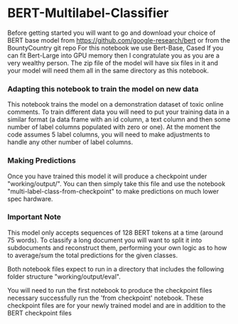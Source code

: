 # BERT-Multilabel-Classifier

Before getting started you will want to go and download your choice of BERT base model from https://github.com/google-research/bert or from the BountyCountry git repo
For this notebook we use Bert-Base, Cased If you can fit Bert-Large into GPU memory then I congratulate you as you are a very wealthy person. The zip file of the model will have six files in it and your model will need them all in the same directory as this notebook.

### Adapting this notebook to train the model on new data
This notebook trains the model on a demonstration dataset of toxic online comments. To train different data you will need to put your training data in a similar format (a data frame with an id column, a text column and then some number of label columns populated with zero or one). At the moment the code assumes 5 label columns, you will need to make adjustments to handle any other number of label columns.

### Making Predictions
Once you have trained this model it will produce a checkpoint under "working/output/". You can then simply take this file and use the notebook "multi-label-class-from-checkpoint" to make predictions on much lower spec hardware.

### Important Note
This model only accepts sequences of 128 BERT tokens at a time (around 75 words). To classify a long document you will want to split it into subdocuments and reconstruct them, performing your own logic as to how to average/sum the total predictions for the given classes.

Both notebook files expect to run in a directory that includes the following folder structure "working/output/eval".

You will need to run the first notebook to produce the checkpoint files necessary successfully run the 'from checkpoint' notebook. These checkpoint files are for your newly trained model and are in addition to the BERT checkpoint files
